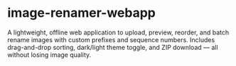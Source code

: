 # image-renamer-webapp
A lightweight, offline web application to upload, preview, reorder, and batch rename images with custom prefixes and sequence numbers. Includes drag-and-drop sorting, dark/light theme toggle, and ZIP download — all without losing image quality.
